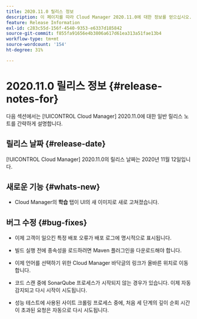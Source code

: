 ```yaml
---
title: 2020.11.0 릴리스 정보
description: 이 페이지를 따라 Cloud Manager 2020.11.0에 대한 정보를 얻으십시오.
feature: Release Information
exl-id: c283c55d-156f-4540-9353-e6337d185842
source-git-commit: f855fa91656e4b3806a617d61ea313a51fae13b4
workflow-type: tm+mt
source-wordcount: '154'
ht-degree: 31%

---
```


# 2020.11.0 릴리스 정보 {#release-notes-for}

다음 섹션에서는 [!UICONTROL Cloud Manager] 2020.11.0에 대한 일반 릴리스 노트를 간략하게 설명합니다.

## 릴리스 날짜 {#release-date}

[!UICONTROL Cloud Manager] 2020.11.0의 릴리스 날짜는 2020년 11월 12일입니다.

## 새로운 기능 {#whats-new}

* Cloud Manager의 **학습** 탭이 UI의 새 이미지로 새로 고쳐졌습니다.

## 버그 수정 {#bug-fixes}

* 이제 고객이 일으킨 특정 배포 오류가 배포 로그에 명시적으로 표시됩니다.

* 빌드 실행 전에 종속성을 로드하려면 Maven 플러그인을 다운로드해야 합니다.

* 이제 언어를 선택하기 위한 Cloud Manager 바닥글의 링크가 올바른 위치로 이동합니다.

* 코드 스캔 중에 SonarQube 프로세스가 시작되지 않는 경우가 있습니다. 이제 자동 감지되고 다시 시작이 시도됩니다.

* 성능 테스트에 사용된 사이트 크롤링 프로세스 중에, 처음 세 단계의 깊이 순회 시간이 초과된 요청은 자동으로 다시 시도됩니다.
